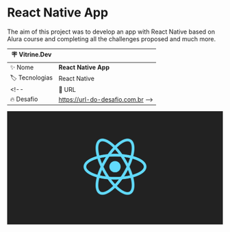 # React Native App

The aim of this project was to develop an app with React Native based on Alura course and completing all the challenges proposed and much more.

| :placard: Vitrine.Dev |     |
| -------------  | --- |
| :sparkles: Nome        | **React Native App**
| :label: Tecnologias | React Native
<!-- | :rocket: URL         | https://url-deploy.com.br
| :fire: Desafio     | https://url-do-desafio.com.br -->

<!-- Inserir imagem com a #vitrinedev ao final do link -->
![](https://github.com/rd-coutinho/ReactNative-App/blob/main/react-native.png#vitrinedev)

<!-- ## Projects details

Textos e imagens que descrevam seu projeto, suas conquistas, seus desafios, próximos passos, etc... -->
